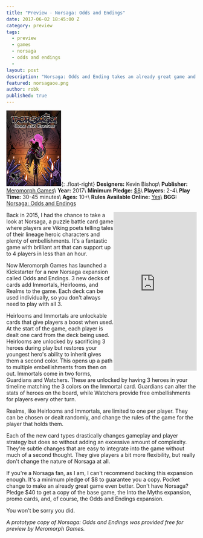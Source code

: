 ```yaml
---
title: "Preview - Norsaga: Odds and Endings"
date: 2017-06-02 18:45:00 Z
category: preview
tags:
  - preview
  - games
  - norsaga
  - odds and endings
  -
layout: post
description: "Norsaga: Odds and Ending takes an already great game and makes it better."
featured: norsagaoe.png                                                                         
author: robk
published: true
---
```


![Norsaga: Odds and Endings](/images/norsaga/cover.png){: .float-right}
**Designers:** Kevin Bishop\\
**Publisher:** [Meromorph Games](http://www.meromorphgames.com)\\
**Year:** 2017\\
**Minimum Pledge:** [$8](https://www.kickstarter.com/projects/meromorphgames/norsaga-odds-and-endings-expansion)\\
**Players:** 2-4\\
**Play Time:** 30-45 minutes\\
**Ages:** 10+\\
**Rules Available Online:** [Yes](https://drive.google.com/file/d/0B8mNJcRQX62WTld4Vkh1MEZrZ1U/view)\\
**BGG:** [Norsaga: Odds and Endings](https://boardgamegeek.com/boardgameexpansion/220026/norsaga-odds-and-endings)

<iframe style="float:right;" src="https://www.kickstarter.com/projects/meromorphgames/norsaga-odds-and-endings-expansion/widget/card.html?v=2" width="220" height="420" frameborder="0" scrolling="no"></iframe>
Back in 2015, I had the chance to take a look at Norsaga, a puzzle battle card game where players are Viking poets telling tales of their lineage heroic characters and plenty of embellishments. It's a fantastic game with brilliant art that can support up to 4 players in less than an hour.

Now Meromorph Games has launched a Kickstarter for a new Norsaga expansion called Odds and Endings. 3 new decks of cards add Immortals, Heirlooms, and Realms to the game. Each deck can be used individually, so you don't always need to play with all 3.

Heirlooms and Immortals are unlockable cards that give players a boost when used. At the start of the game, each player is dealt one card from the deck being used. Heirlooms are unlocked by sacrificing 3 heroes during play but restores your youngest hero's ability to inherit gives them a second color. This opens up a path to multiple embellishments from then on out. Immortals come in two forms, Guardians and Watchers. These are unlocked by having 3 heroes in your timeline matching the 3 colors on the Immortal card. Guardians can alter the stats of heroes on the board, while Watchers provide free embellishments for players every other turn.

Realms, like Heirlooms and Immortals, are limited to one per player. They can be chosen or dealt randomly, and change the rules of the game for the player that holds them.

Each of the new card types drastically changes gameplay and player strategy but does so without adding an excessive amount of complexity. They're subtle changes that are easy to integrate into the game without much of a second thought. They give players a bit more flexibility, but really don't change the nature of Norsaga at all.

If you're a Norsaga fan, as I am, I can't recommend backing this expansion enough. It's a minimum pledge of $8 to guarantee you a copy. Pocket change to make an already great game even better. Don't have Norsaga? Pledge $40 to get a copy of the base game, the Into the Myths expansion, promo cards, and, of course, the Odds and Endings expansion.

You won't be sorry you did.

*A prototype copy of Norsaga: Odds and Endings was provided free for preview by Meromorph Games.*
